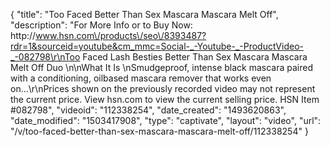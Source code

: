 {
    "title": "Too Faced Better Than Sex Mascara   Mascara Melt Off",
    "description": "For More Info or to Buy Now: http:\/\/www.hsn.com\/products\/seo\/8393487?rdr=1&sourceid=youtube&cm_mmc=Social-_-Youtube-_-ProductVideo-_-082798\r\nToo Faced Lash Besties Better Than Sex Mascara   Mascara Melt Off Duo \n\nWhat It Is \nSmudgeproof, intense black mascara paired with a conditioning, oilbased mascara remover that works even on...\r\nPrices shown on the previously recorded video may not represent the current price.  View hsn.com to view the current selling price. HSN Item #082798",
    "videoid": "112338254",
    "date_created": "1493620863",
    "date_modified": "1503417908",
    "type": "captivate",
    "layout": "video",
    "url": "\/v\/too-faced-better-than-sex-mascara-mascara-melt-off\/112338254"
}